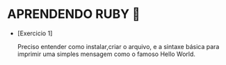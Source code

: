 # APRENDENDO RUBY 💎

 - [Exercicio 1]

    Preciso entender como instalar,criar o arquivo, e a sintaxe básica para imprimir uma simples mensagem como o famoso Hello World.